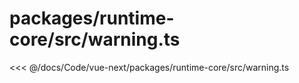# packages/runtime-core/src/warning.ts

<<< @/docs/Code/vue-next/packages/runtime-core/src/warning.ts
